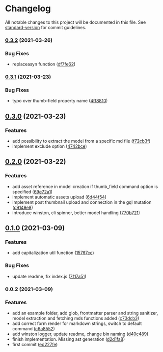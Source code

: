 # Changelog

All notable changes to this project will be documented in this file. See [standard-version](https://github.com/conventional-changelog/standard-version) for commit guidelines.

### [0.3.2](https://github.com/giacomocerquone/graphcms-markdown-migrator/compare/v0.3.1...v0.3.2) (2021-03-26)


### Bug Fixes

* replaceasyn function ([df7fe62](https://github.com/giacomocerquone/graphcms-markdown-migrator/commit/df7fe6273d66e7cbddaae4de2c276533a527c48b))

### [0.3.1](https://github.com/giacomocerquone/graphcms-markdown-migrator/compare/v0.3.0...v0.3.1) (2021-03-23)


### Bug Fixes

* typo over thumb-field property name ([4ff8810](https://github.com/giacomocerquone/graphcms-markdown-migrator/commit/4ff8810a78dd17003deddc57498c53b6a51c4685))

## [0.3.0](https://github.com/giacomocerquone/graphcms-markdown-migrator/compare/v0.2.0...v0.3.0) (2021-03-23)


### Features

* add possibility to extract the model from a specific md file ([f72cb3f](https://github.com/giacomocerquone/graphcms-markdown-migrator/commit/f72cb3f1cf61b2f144e30a9c4555527215760609))
* implement exclude option ([4742bce](https://github.com/giacomocerquone/graphcms-markdown-migrator/commit/4742bcebdd7b80609b64a9d300bdcc9e31720142))

## [0.2.0](https://github.com/giacomocerquone/graphcms-markdown-migrator/compare/v0.1.0...v0.2.0) (2021-03-22)


### Features

* add asset reference in model creation if thumb_field command option is specified ([69e72a1](https://github.com/giacomocerquone/graphcms-markdown-migrator/commit/69e72a1f1abc1fee9c63d81ad34c2f4e75797f63))
* implement automatic assets upload ([6d44f54](https://github.com/giacomocerquone/graphcms-markdown-migrator/commit/6d44f54cfb8263c07d0183917fa7fbe6c372a1b0))
* implement post thumbnail upload and connection in the gql mutation ([c9149e8](https://github.com/giacomocerquone/graphcms-markdown-migrator/commit/c9149e8deb5b997f7971fa3c738f73e89598cf22))
* introduce winston, cli spinner, better model handling ([770b721](https://github.com/giacomocerquone/graphcms-markdown-migrator/commit/770b7216b8108113933eef8ee8c54460b7b3e6d0))

## [0.1.0](https://github.com/giacomocerquone/graphcms-markdown-migrator/compare/v0.0.2...v0.1.0) (2021-03-09)


### Features

* add capitalization util function ([15767cc](https://github.com/giacomocerquone/graphcms-markdown-migrator/commit/15767cce2318fd8905626fae420c196819fe56c5))


### Bug Fixes

* update readme, fix index.js ([7f17a51](https://github.com/giacomocerquone/graphcms-markdown-migrator/commit/7f17a5152b3db7983db255864e4788679f2b9cd4))

### 0.0.2 (2021-03-09)


### Features

* add an example folder, add glob, frontmatter parser and string sanitizer, model extraction and fetching mds functions added ([c73dcb3](https://github.com/giacomocerquone/graphcms-markdown-migrator/commit/c73dcb3db89b3b62eca75ff726e3667630691370))
* add correct form render for markdown strings, switch to default command ([c6a8552](https://github.com/giacomocerquone/graphcms-markdown-migrator/commit/c6a85520e4921f754c79f89d5945bfe9862b43e9))
* add winston logger, update readme, change  bin naming ([d40c489](https://github.com/giacomocerquone/graphcms-markdown-migrator/commit/d40c489f9798897034b75225780e8ca0172941e3))
* finish implementation. Missing ast generation ([d2d1fa8](https://github.com/giacomocerquone/graphcms-markdown-migrator/commit/d2d1fa8583dcf008f2cfcf4556f6fecd75293849))
* first commit ([ed227fe](https://github.com/giacomocerquone/graphcms-markdown-migrator/commit/ed227fea7e4726b8c5faccdbf68b8f5d307b0451))
